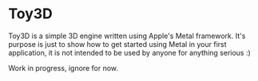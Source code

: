 # Toy3D

Toy3D is a simple 3D engine written using Apple's Metal framework. It's purpose is just to show how to get started using Metal in your first application, it is not intended to be used by anyone for anything serious :)

Work in progress, ignore for now.
